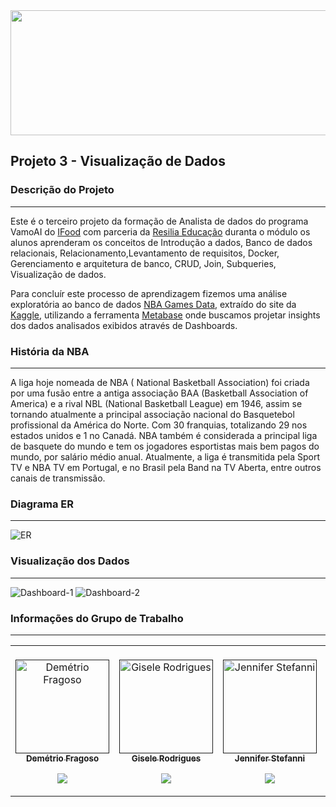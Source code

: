 <img src="https://github.com/giselemanuel/projeto3-programa-Ifood-backend/blob/main/imagens/NBA.png" data-canonical-src="https://gyazo.com/eb5c5741b6a9a16c692170a41a49c858.png" width="1000" height="200" />  

## Projeto 3  - Visualização de Dados

### Descrição do Projeto
---

Este é o terceiro projeto da formação de Analista de dados do programa VamoAI do [IFood](https://www.linkedin.com/posts/ifood-_inteligaeanciaartificial-tecnologia-dados-activity-6727679437791342592-opfn) com parceria da [Resilia Educação](https://www.linkedin.com/school/resilia-educacao/) duranta o módulo os alunos aprenderam os conceitos de Introdução a dados, Banco de dados relacionais, Relacionamento,Levantamento de requisitos, Docker, Gerenciamento e arquitetura de banco, CRUD, Join, Subqueries, Visualização de dados.

Para concluír este processo de aprendizagem fizemos uma análise exploratória ao banco de dados [NBA Games Data](https://www.kaggle.com/nathanlauga/nba-games?select=games.csv), extraído do site da [Kaggle](https://www.kaggle.com/datasets), utilizando a ferramenta [Metabase](https://www.metabase.com) onde buscamos projetar insights dos dados analisados exibidos através de Dashboards.

### História da NBA
---

A liga hoje nomeada de NBA ( National Basketball Association) foi criada por uma fusão entre a antiga associação BAA (Basketball Association of America) e a rival NBL (National Basketball League) em 1946, assim se tornando atualmente a principal associação nacional do Basquetebol profissional da América do Norte. Com 30 franquias, totalizando 29 nos estados unidos e 1 no Canadá. NBA também é considerada a principal liga de basquete do mundo e tem os jogadores esportistas  mais bem pagos do mundo, por salário médio anual. Atualmente, a liga é transmitida pela Sport TV e NBA TV em Portugal, e no Brasil pela Band na TV Aberta, entre outros canais de transmissão.


### Diagrama ER
---

![ER](https://github.com/giselemanuel/projeto3-programa-Ifood-backend/blob/main/imagens/ER.png)

### Visualização dos Dados
---
![Dashboard-1](https://github.com/giselemanuel/projeto3-programa-Ifood-backend/blob/main/imagens/Dashboard-1.png)
![Dashboard-2](https://github.com/giselemanuel/projeto3-programa-Ifood-backend/blob/main/imagens/Dashboard-2.png)


### Informações do Grupo de Trabalho
---

<table>
 <td align="center"><br>
        <a href="">
            <img src="https://github.com/giselemanuel/projeto3-programa-Ifood-backend/blob/main/imagens/demetrio.jpg" width="150px;" alt="Demétrio Fragoso" style="max-width:100%;">
            <br><sub><b>Demétrio Fragoso</b></sub><br>
        <p align="center">
            </a>
            <a href="https://github.com/demetriofragoso">
                   <img src="https://img.shields.io/badge/-Github-000?style=flat-square&logo=Github&logoColor=white&link=https://github.com/demetriofragoso">
            </a>
       </p>
</td>
  <td align="center"><br>
        <a href="">
            <img src="https://github.com/giselemanuel/projeto3-programa-Ifood-backend/blob/main/imagens/giselemannuel.JPG" width="150px;" alt="Gisele Rodrigues" style="max-width:100%;">
            <br><sub><b>Gisele Rodrigues</b></sub><br>
        <p align="center">
            </a>    
            <a href="https://github.com/giselemanuel">
                   <img src="https://img.shields.io/badge/-Github-000?style=flat-square&logo=Github&logoColor=white&link=https://github.com/giselemanuel">
            </a>
       </p>
</td>
  <td align="center"><br>
        <a href="">
            <img src="https://github.com/giselemanuel/projeto3-programa-Ifood-backend/blob/main/imagens/jennifer.jpg" width="150px;" alt="Jennifer Stefanni" style="max-width:100%;">
            <br><sub><b>Jennifer Stefanni</b></sub><br>
        <p align="center">
            </a>    
            <a href="https://github.com/jenniferstefaniks">
                   <img src="https://img.shields.io/badge/-Github-000?style=flat-square&logo=Github&logoColor=white&link=https://github.com/jenniferstefaniks">
            </a>
       </p>
</td>
<td align="center"><br>
        <a href="">
            <img src="https://github.com/giselemanuel/projeto3-programa-Ifood-backend/blob/main/imagens/ludimila.png" width="150px;" alt="Ludmila Leal" style="max-width:100%;">
            <br><sub><b>Ludmila Leal</b></sub><br>
        <p align="center">
            </a>    
            <a href="https://github.com/LudmilaLeal">
                   <img src="https://img.shields.io/badge/-Github-000?style=flat-square&logo=Github&logoColor=white&link=https://github.com/LudmilaLeal">
            </a>
       </p>
</td>
<td align="center"><br>
        <a href="">
            <img src="https://github.com/giselemanuel/projeto3-programa-Ifood-backend/blob/main/imagens/luzivan.jpg" width="150px;" alt="Luzivan Lira" style="max-width:100%;">
            <br><sub><b>Luzivan Lira</b></sub><br>
        <p align="center">
            </a>    
            <a href="https://github.com/luzivan-lira">
                   <img src="https://img.shields.io/badge/-Github-000?style=flat-square&logo=Github&logoColor=white&link=https://github.com/uzivan-lira">
            </a>
       </p>
</td>
</table>
